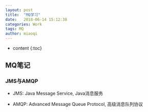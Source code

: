 ```yaml
---
layout: post
title:  "MQ学习"
date:   2018-06-14 15:12:38
categories: Work
tags: MQ
author: miaoqi
---
```


* content
{:toc}
            

## MQ笔记

### JMS与AMQP

* JMS: Java Message Service, Java消息服务 

* AMQP: Advanced Message Queue Protocol, 高级消息队列协议




    
    
    
    
    
    
    
    
    
    